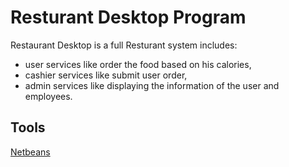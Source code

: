 # Resturant Desktop Program

Restaurant Desktop  is a full Resturant system includes:
* user services like order the food based on his calories,
* cashier services like submit user order,
* admin services like displaying the information of the user and employees.

## Tools
[Netbeans]( https://netbeans.org)
